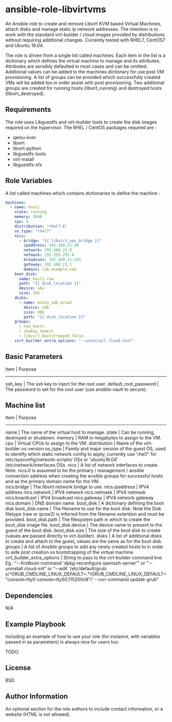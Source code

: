 ansible-role-libvirtvms
=========

An Ansible role to create and remove Libvirt KVM based Virtual Machines, attach disks and manage static ip network addresses.  The intention is to work with the standard virt-builder / cloud images provided by distributions without requiring additional changes.  Currently tested with RHEL7, CentOS7 and Ubuntu 16.04.

The role is driven from a single list called machines.  Each item in the list is a dictionary which defines the virtual machine to manage and its attributes.  Attributes are sensibly defaulted in most cases and can be omitted.  Additional values can be added to the machines dictionary for use post VM provisioning.  A list of groups can be provided which successfully created VMs will be added too in order assist with post provisioning.  Two additional groups are created for running hosts (libvirt_running) and destroyed hosts (libvirt_destroyed).    


Requirements
------------

The role uses Libguestfs and virt-builder tools to create the disk images required on the hypervisor.  The RHEL / CentOS packages required are :  

- qemu-kvm
- libvirt
- libvirt-python
- libguestfs-tools
- virt-install
- libguestfs-xfs
    
  
Role Variables
--------------

A list called machines which contains dictionaries to define the machine :
```yaml
machines:
  - name: host1
    state: running
    memory: 2048
    cpu: 4
    distribution: "rhel7.6"
    os_type: "rhel7"
    nics:
      - bridge: "{{ libvirt_ops_bridge }}"
        ipaddress: 192.168.21.20
        network: 192.168.21.0
        netmask: 255.255.255.0
        broadcast: 192.168.21.255
        gateway: 192.168.21.1
        domain: lab.example.com
    boot_disk:
      name: host1.raw
      path: "{{ disk_location }}"
      device: vba
      size: 20G
    disks:
      - name: minio_vdb.qcow2
        device: vdb
        size: 80G
        path: "{{ disk_location }}"
    groups:
      - new_hosts
      - shakey_towers
      - libvirt_bootstrapped_false
    virt_builder_extra_options: "--uninstall cloud-init"
```      

## Basic Parameters

Item | Purpose
----   -------
ssh_key | The ssh key to inject for the root user. 
default_root_password | The password to set for the root user (use ansible-vault to secure).


## Machine list

Item | Purpose
----   -------
name | The name of the virtual host to manage.
state | Can be running, destroyed or shutdown.
memory | RAM in megabytes to assign to the VM.  
cpu | Virtual CPUs to assign to the VM.
distribution | Name of the virt-builder os-version
os_type | Family and major version of the guest OS, used to identify which static network config to apply, currently use 'rhel7' for /etc/sysconfig/network-scripts/ OSs or 'ubuntu16.04' /etc/network/interfaces OSs. 
nics | A list of network interfaces to create.  Note.  nics.0 is assumed to be the primary / management / ansible connection address when creating the ansible groups for successful hosts and as the primary domain name for the VM.     
nics.bridge | The libvirt network bridge to use. 
nics.ipaddress | IPV4 address
nics.network | IPV4 network
nics.netmask | IPV4 netmask
nics.boardcast | IPV4 broadcast
nics.gateway | IPV4 network gateway 
nics.domain | DNS domain name.
boot_disk | A dictionary defining the boot disk
boot_disk.name | The filename to use for the boot disk.  Note the Disk filetype (raw or qcow2) is inferred from the filename extention and must be provided.
boot_disk.path | The filesystem path in which to create the boot_disk image file.
boot_disk.device | The device name to present to the guest of the boot disk. 
boot_disk.size | The size of the boot disk to create (values are passed directly to virt-builder).
disks | A list of additional disks to create and attach to the guest, values are the same as for the boot disk.  
groups | A list of Ansible groups to add any newly created hosts to in order to aide post creation os bootstrapping of the virtual machine.
virt_builder_extra_options | String to pass to the virt-builder command line.  Eg : "--firstboot-command 'dpkg-reconfigure openssh-server'" or "--uninstall cloud-init" or "--edit '/etc/default/grub: s/^GRUB_CMDLINE_LINUX_DEFAULT=.*/GRUB_CMDLINE_LINUX_DEFAULT=\"console=tty0 console=ttyS0,115200n8\"/' --run-command update-grub"

Dependencies
------------

N/A

Example Playbook
----------------

Including an example of how to use your role (for instance, with variables passed in as parameters) is always nice for users too:

TODO.

License
-------

BSD

Author Information
------------------

An optional section for the role authors to include contact information, or a website (HTML is not allowed).
